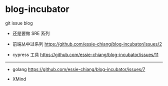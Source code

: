 # blog-incubator
git issue blog 


* 还是要做 SRE 系列



* 前端丛中过系列
https://github.com/essie-chiang/blog-incubator/issues/2

* cypress 工具
https://github.com/essie-chiang/blog-incubator/issues/11


--------------------------------
* golang
https://github.com/essie-chiang/blog-incubator/issues/7

* XMind
